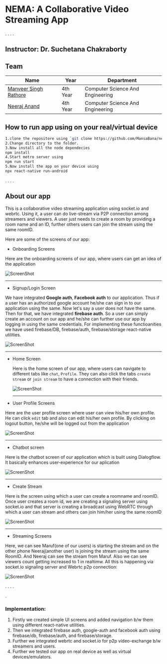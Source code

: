 # NEMA: A Collaborative Video Streaming App


.
.
.
.

## Instructor: Dr. Suchetana Chakraborty 

## Team
| Name                                            | Year      | Department                       |
| ----------------------------------------------- | --------- | -------------------------------- |
| [Manveer Singh Rathore](https://github.com/MansaBana) | 4th Year | Computer Science And Engineering |
| [Neeraj Anand](https://github.com/neeraj-2) | 4th Year | Computer Science And Engineering |




## How to run app using on your real/virtual device
```sh
1.clone the repositore using `git clone https://github.com/MansaBana/nema.git `
2.Change directory to the folder.
3.Now install all the node dependecies
npm install
4.Start metro server using
npm run start
5.Now install the app on your device using
npx react-native run-android
```



.
.
.
.
## About our app

This is a collaborative video streaming application using socket.io and webrtc. Using it, a user can do live-stream via P2P connection among streamers and viewers. A user just needs to create a room by providing a room name and an ID, further others users can join the stream using the same roomID.

Here are some of the screens of our app:

- Onboarding Screens

Here are the onboarding screens of our app, where users can get an idea of the application 

 ![ScreenShot](assets/gif1.gif)
 
 <hr/>


- Signup/Login Screen

We have integrated **Google auth**, **Facebook auth** to our application. Thus if a user has an authorized google account he/she can sign in to our application using the same. Now let's say a user does not have the same. Then for that, we have integrated **firebase auth**. So a user can simply create an account on our app and he/she can further use our app by logging in using the same credentials. For implementing these functioanities we have used firebase/DB, firebase/auth, firebase/storage react-native utilities.



  ![ScreenShot](assets/gif2.gif)
  
  
  <hr/>
  
- Home Screen
  
  Here is the home screen of our app, where users can navigate to different tabs like `chat`, `Profile`. They can also click the tabs `create stream` or `join stream` to have a connection with their friends. 
  
   ![ScreenShot](assets/nim1.gif)
   
   
   <hr/>

- User Profile Screens

Here are the user profile screen where user can view his/her own profile. He can click `edit` tab and also can edit his/her own profile. By clicking on  logout button, he/she will be logged out from the application 

![ScreenShot](assets/gif4.gif)


<hr/>

- Chatbot screen

Here is the chatbot screen of our application which is built using Dialogflow. It basically enhances user-experience for our aplication

![ScreenShot](assets/gif3.gif)

<hr/>

- Create Stream 

Here is the screen using which a user can create a  roomname  and  roomID. Once user creates a room id, we are creating a signaling server using  socket.io  and that server is creating a broadcast using WebRTC through which a user can stream and others can join him/her using the same roomID

![ScreenShot](assets/gif6.gif)
<hr/>

- Streaming Screens

Here, we can see Maruf(one of our users) is starting the stream and on the other phone Neeraj(another user) is joining the stream using the same RoomID. And Neeraj can see the stream from Maruf. Also we can see viewers count getting increased to 1 in realtimw. All this is happening via socket.io signaling server and Webrtc p2p connection:



![ScreenShot](assets/gif5.gif)




.
.
.
.

.
### Implementation:
1. Firstly we created simple UI screens and added navigation b/w them using different react-native utilities.
2. Then we integrated firebase auth, google-auth and facebook auth using firebase/db, firebase/auth, and firebase/storage.
3. Further we integrated webrtc and socket.io for p2p video-exchange b/w streamers and users.
3. Further we tested our app on real device as well as virtual devices/emulators.




